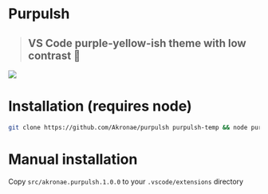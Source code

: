 # Purpulsh
> ## VS Code purple-yellow-ish theme with low contrast 🔮
![](https://www11.lunapic.com/do-not-link-here-use-hosting-instead/160578598515559484?178474905)

# Installation (requires node)
```bash
git clone https://github.com/Akronae/purpulsh purpulsh-temp && node purpulsh-temp/install-theme.js
```
# Manual installation
Copy `src/akronae.purpulsh.1.0.0` to your `.vscode/extensions` directory

